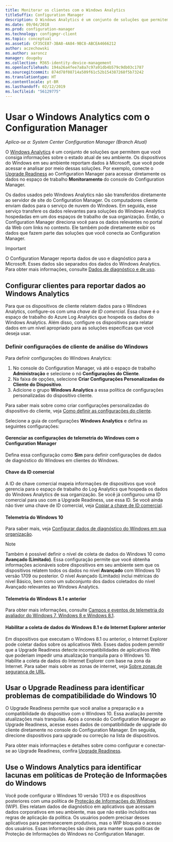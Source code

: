 ```yaml
---
title: Monitorar os clientes com o Windows Analytics
titleSuffix: Configuration Manager
description: O Windows Analytics é um conjunto de soluções que permitem que você obtenha informações importantes sobre o estado atual de seu ambiente.
ms.date: 09/04/2018
ms.prod: configuration-manager
ms.technology: configmgr-client
ms.topic: conceptual
ms.assetid: CF35CE87-3BA8-4A84-9BC8-ABCEA4666212
author: aczechowski
ms.author: aaroncz
manager: dougeby
ms.collection: M365-identity-device-management
ms.openlocfilehash: 194a26a4fee7a8a7c97a91db4b579c9db03c1787
ms.sourcegitcommit: 874d78f08714a509f61c52b154387268f5b73242
ms.translationtype: HT
ms.contentlocale: pt-BR
ms.lasthandoff: 02/12/2019
ms.locfileid: "56129775"
---
```

# <a name="use-windows-analytics-with-configuration-manager"></a>Usar o Windows Analytics com o Configuration Manager

*Aplica-se a: System Center Configuration Manager (Branch Atual)*

O [Windows Analytics](https://docs.microsoft.com/windows/deployment/update/windows-analytics-overview) é um conjunto de soluções que permitem que você consiga informações sobre o estado atual de seu ambiente. Os dispositivos do Windows em seu ambiente reportam dados à Microsoft, que você pode acessar e analisar por meio dessas soluções. Por exemplo, conecte o [Upgrade Readiness](/sccm/core/clients/manage/upgrade-readiness) ao Configuration Manager para acessar diretamente os dados no espaço de trabalho **Monitoramento** do console do Configuration Manager.

Os dados usados pelo Windows Analytics não são transferidos diretamente ao servidor de site do Configuration Manager. Os computadores cliente enviam dados para o serviço de nuvem do Windows. Em seguida, esse serviço transfere os dados relevantes para soluções do Windows Analytics hospedadas em um dos espaços de trabalho de sua organização. Então, o Configuration Manager direciona você para os dados relevantes no portal da Web com links no contexto. Ele também pode diretamente exibir os dados que fazem parte das soluções que você conecta ao Configuration Manager.

> [!Important]  
> O Configuration Manager reporta dados de uso e diagnóstico para a Microsoft. Esses dados são separados dos dados do Windows Analytics. Para obter mais informações, consulte [Dados de diagnóstico e de uso](/sccm/core/plan-design/diagnostics/diagnostics-and-usage-data).  



## <a name="configure-clients-to-report-data-to-windows-analytics"></a>Configurar clientes para reportar dados ao Windows Analytics

Para que os dispositivos de cliente relatem dados para o Windows Analytics, configure-os com uma *chave de ID comercial*. Essa chave é o espaço de trabalho do Azure Log Analytics que hospeda os dados do Windows Analytics. Além disso, configure os dispositivos para relatar dados em um nível apropriado para as soluções específicas que você deseja usar. 

### <a name="configure-windows-analytics-client-settings"></a>Definir configurações de cliente de análise do Windows
Para definir configurações do Windows Analytics: 
1. No console do Configuration Manager, vá até o espaço de trabalho **Administração** e selecione o nó **Configurações do Cliente**.  
2. Na faixa de opções, selecione **Criar Configurações Personalizadas do Cliente do Dispositivo**.  
3. Adicione o grupo **Windows Analytics** a essa política de configurações personalizadas do dispositivo cliente.  

Para saber mais sobre como criar configurações personalizadas do dispositivo do cliente, veja [Como definir as configurações do cliente](/sccm/core/clients/deploy/configure-client-settings).

Selecione a guia de configurações **Windows Analytics** e defina as seguintes configurações:  

#### <a name="manage-windows-telemetry-settings-with-configuration-manager"></a>Gerenciar as configurações de telemetria do Windows com o Configuration Manager
Defina essa configuração como **Sim** para definir configurações de dados de diagnóstico do Windows em clientes do Windows.   

#### <a name="commercial-id-key"></a>Chave da ID comercial
A ID de chave comercial mapeia informações de dispositivos que você gerencia para o espaço de trabalho do Log Analytics que hospeda os dados do Windows Analytics de sua organização. Se você já configurou uma ID comercial para uso com a Upgrade Readiness, use essa ID. Se você ainda não tiver uma chave de ID comercial, veja [Copiar a chave de ID comercial](https://docs.microsoft.com/windows/deployment/update/windows-analytics-get-started#copy-your-commercial-id-key).

#### <a name="windows-10-telemetry"></a>Telemetria do Windows 10
Para saber mais, veja [Configurar dados de diagnóstico do Windows em sua organização](https://docs.microsoft.com/windows/privacy/configure-windows-diagnostic-data-in-your-organization##diagnostic-data-level).

> [!Note]  
> Também é possível definir o nível de coleta de dados do Windows 10 como **Avançado (Limitado)**. Essa configuração permite que você obtenha informações acionáveis sobre dispositivos em seu ambiente sem que os dispositivos relatem todos os dados no nível **Avançado** com Windows 10 versão 1709 ou posterior. O nível Avançado (Limitado) inclui métricas do nível Básico, bem como um subconjunto dos dados coletados do nível Avançado relevantes ao Windows Analytics.

#### <a name="windows-81-and-earlier-telemetry"></a>Telemetria do Windows 8.1 e anterior   
Para obter mais informações, consulte [Campos e eventos de telemetria do avaliador do Windows 7, Windows 8 e Windows 8.1](https://go.microsoft.com/fwlink/?LinkID=822965).

#### <a name="enable-windows-81-and-earlier-internet-explorer-data-collection"></a>Habilitar a coleta de dados do Windows 8.1 e do Internet Explorer anterior
Em dispositivos que executam o Windows 8.1 ou anterior, o Internet Explorer pode coletar dados sobre os aplicativos Web. Esses dados podem permitir que a Upgrade Readiness detecte incompatibilidades de aplicativos Web que poderiam impedir uma atualização tranquila para o Windows 10. Habilite a coleta de dados do Internet Explorer com base na zona da Internet. Para saber mais sobre as zonas de internet, veja [Sobre zonas de segurança de URL](https://docs.microsoft.com/previous-versions/windows/internet-explorer/ie-developer/platform-apis/ms537183\(v=vs.85\)).



## <a name="use-upgrade-readiness-to-identify-windows-10-compatibility-issues"></a>Usar o Upgrade Readiness para identificar problemas de compatibilidade do Windows 10

O Upgrade Readiness permite que você analise a preparação e a compatibilidade do dispositivo com o Windows 10. Essa avaliação permite atualizações mais tranquilas. Após a conexão do Configuration Manager ao Upgrade Readiness, acesse esses dados de compatibilidade de upgrade do cliente diretamente no console do Configuration Manager. Em seguida, direcione dispositivos para upgrade ou correção na lista de dispositivos.

Para obter mais informações e detalhes sobre como configurar e conectar-se ao Upgrade Readiness, confira [Upgrade Readiness](/sccm/core/clients/manage/upgrade-readiness).



## <a name="use-windows-analytics-to-identify-gaps-in-windows-information-protection-policies"></a>Use o Windows Analytics para identificar lacunas em políticas de Proteção de Informações do Windows

Você pode configurar o Windows 10 versão 1703 e os dispositivos posteriores com uma política de [Proteção de Informações do Windows](https://docs.microsoft.com/windows/threat-protection/windows-information-protection/protect-enterprise-data-using-wip) (WIP). Eles relatam dados de diagnóstico em aplicativos que acessam dados corporativos em seu ambiente, mas que não estão incluídos nas regras de aplicação da política. Os usuários podem precisar desses aplicativos para permanecerem produtivos, mas o WIP bloqueia o acesso dos usuários. Essas informações são úteis para manter suas políticas de Proteção de Informações do Windows no Configuration Manager. 

